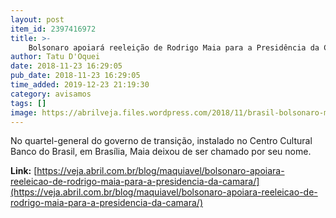 ```yaml
---
layout: post
item_id: 2397416972
title: >-
    Bolsonaro apoiará reeleição de Rodrigo Maia para a Presidência da Câmara
author: Tatu D'Oquei
date: 2018-11-23 16:29:05
pub_date: 2018-11-23 16:29:05
time_added: 2019-12-23 21:19:30
category: avisamos
tags: []
image: https://abrilveja.files.wordpress.com/2018/11/brasil-bolsonaro-maia-20181114-001.jpeg?quality=70&strip=info&w=680&h=453&crop=1
---
```


No quartel-general do governo de transição, instalado no Centro Cultural Banco do Brasil, em Brasília, Maia deixou de ser chamado por seu nome.

**Link:** [https://veja.abril.com.br/blog/maquiavel/bolsonaro-apoiara-reeleicao-de-rodrigo-maia-para-a-presidencia-da-camara/](https://veja.abril.com.br/blog/maquiavel/bolsonaro-apoiara-reeleicao-de-rodrigo-maia-para-a-presidencia-da-camara/)


